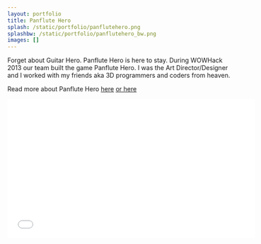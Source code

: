 ```yaml
---
layout: portfolio
title: Panflute Hero
splash: /static/portfolio/panflutehero.png
splashbw: /static/portfolio/panflutehero_bw.png
images: []
---
```

Forget about Guitar Hero. Panflute Hero is here to stay. During WOWHack 2013 our team built the game Panflute Hero. I was the Art Director/Designer and I worked with my friends aka 3D programmers and coders from heaven.

 Read more about Panflute Hero [here](http://www.pixelfolders.se/2014/WOWHack-2013.html)  [or here](http://www.raspberrypi.org/archives/5924)


<iframe width="560" height="315" src="//www.youtube.com/embed/lRgnxQoZh4M" frameborder="0" allowfullscreen></iframe>



